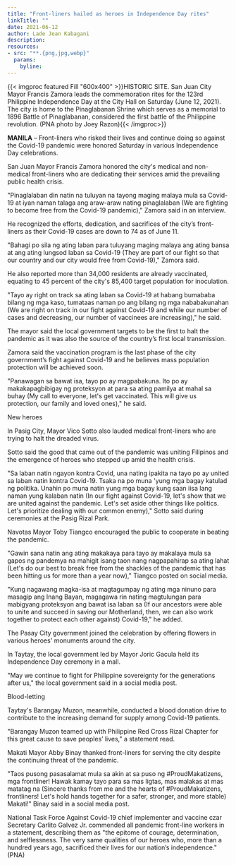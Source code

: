 ```yaml
---
title: "Front-liners hailed as heroes in Independence Day rites"
linkTitle: ""
date: 2021-06-12
author: Lade Jean Kabagani
description:
resources:
- src: "**.{png,jpg,webp}"
  params:
    byline: 
---
```

{{< imgproc featured Fill "600x400" >}}HISTORIC SITE. San Juan City Mayor Francis Zamora leads the commemoration rites for the 123rd Philippine Independence Day at the City Hall on Saturday (June 12, 2021). The city is home to the Pinaglabanan Shrine which serves as a memorial to 1896 Battle of Pinaglabanan, considered the first battle of the Philippine revolution. (PNA photo by Joey Razon){{< /imgproc>}}

**MANILA** –  Front-liners who risked their lives and continue doing so against the Covid-19 pandemic were honored Saturday in various Independence Day celebrations.

San Juan Mayor Francis Zamora honored the city's medical and non-medical front-liners who are dedicating their services amid the prevailing public health crisis.

"Pinaglalaban din natin na tuluyan na tayong maging malaya mula sa Covid-19 at iyan naman talaga ang araw-araw nating pinaglalaban (We are fighting to become free from the Covid-19 pandemic)," Zamora said in an interview.

He recognized the efforts, dedication, and sacrifices of the city’s front-liners as their Covid-19 cases are down to 74 as of June 11.

"Bahagi po sila ng ating laban para tuluyang maging malaya ang ating bansa at ang ating lungsod laban sa Covid-19 (They are part of our fight so that our country and our city would free from Covid-19)," Zamora said.

He also reported more than 34,000 residents are already vaccinated, equating to 45 percent of the city's 85,400 target population for inoculation.

"Tayo ay right on track sa ating laban sa Covid-19 at habang bumababa bilang ng mga kaso, tumataas naman po ang bilang ng mga nababakunahan (We are right on track in our fight against Covid-19 and while our number of cases and decreasing, our number of vaccinees are increasing)," he said.

The mayor said the local government targets to be the first to halt the pandemic as it was also the source of the country’s first local transmission.

Zamora said the vaccination program is the last phase of the city government’s fight against Covid-19 and he believes mass population protection will be achieved soon.

"Panawagan sa bawat isa, tayo po ay magpabakuna. Ito po ay makakapagbibigay ng proteksyon at para sa ating pamilya at mahal sa buhay (My call to everyone, let's get vaccinated. This will give us protection, our family and loved ones)," he said.

New heroes

In Pasig City, Mayor Vico Sotto also lauded medical front-liners who are trying to halt the dreaded virus.

Sotto said the good that came out of the pandemic was uniting Filipinos and the emergence of heroes who stepped up amid the health crisis.

"Sa laban natin ngayon kontra Covid, una nating ipakita na tayo po ay united sa laban natin kontra Covid-19. Tsaka na po muna 'yung mga bagay katulad ng politika. Unahin po muna natin yung mga bagay kung saan iisa lang naman yung kalaban natin (In our fight against Covid-19, let's show that we are united against the pandemic. Let's set aside other things like politics. Let's prioritize dealing with our common enemy)," Sotto said during ceremonies at the Pasig Rizal Park.

Navotas Mayor Toby Tiangco encouraged the public to cooperate in beating the pandemic.

"Gawin sana natin ang ating makakaya para tayo ay makalaya mula sa gapos ng pandemya na mahigit isang taon nang nagpapahirap sa ating lahat (Let's do our best to break free from the shackles of the pandemic that has been hitting us for more than a year now)," Tiangco posted on social media.

"Kung nagawang magka-isa at magtagumpay ng ating mga ninuno para masagip ang Inang Bayan, magagawa rin nating magtulungan para mabigyang proteksyon ang bawat isa laban sa (If our ancestors were able to unite and succeed in saving our Motherland, then, we can also work together to protect each other against) Covid-19," he added.

The Pasay City government joined the celebration by offering flowers in various heroes' monuments around the city.

In Taytay, the local government led by Mayor Joric Gacula held its Independence Day ceremony in a mall.

"May we continue to fight for Philippine sovereignty for the generations after us," the local government said in a social media post.

Blood-letting

Taytay's Barangay Muzon, meanwhile, conducted a blood donation drive to contribute to the increasing demand for supply among Covid-19 patients.

"Barangay Muzon teamed up with Philippine Red Cross Rizal Chapter for this great cause to save peoples’ lives," a statement read.

Makati Mayor Abby Binay thanked front-liners for serving the city despite the continuing threat of the pandemic.

"Taos pusong pasasalamat mula sa akin at sa puso ng #ProudMakatizens, mga frontliner! Hawak kamay tayo para sa mas ligtas, mas malakas at mas matatag na (Sincere thanks from me and the hearts of #ProudMakatizens, frontliners! Let's hold hands together for a safer, stronger, and more stable) Makati!" Binay said in a social media post.

National Task Force Against Covid-19 chief implementer and vaccine czar Secretary Carlito Galvez Jr. commended all pandemic front-line workers in a statement, describing them as "the epitome of courage, determination, and selflessness. The very same qualities of our heroes who, more than a hundred years ago, sacrificed their lives for our nation’s independence." (PNA)